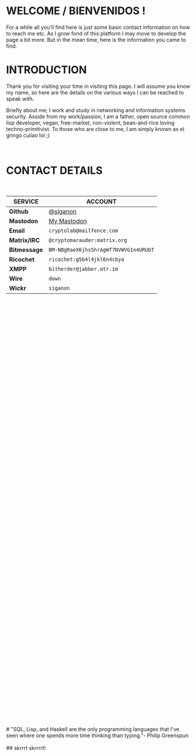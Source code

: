# WELCOME / BIENVENIDOS !

For a while all you'll find here is just some basic contact information on how to reach me etc. As I grow fond of this platform I may move to develop the page a bit more. But in the mean time, here is the information you came to find.  


# INTRODUCTION

Thank you for visiting your time in visiting this page. I will assume you know my name, so here are the details on the various ways I can be reached to speak with.

Briefly about me; I work and study in networking and information systems security. Asside from my work/passion, I am a father, open source common lisp developer, vegan, free-market, non-violent, bean-and-rice loving techno-primitivist. To those who are close to me, I am simply known as el gringo culiao lol ;)  


<br />

# CONTACT DETAILS
<br />

**SERVICE** | **ACCOUNT**
------------ | -------------
**Github** | [@siganon](https://github.com/siganon)
**Mastodon** | [My Mastodon](https://mstdn.io/@treeherder)
**Email** | `cryptolab@mailfence.com`
**Matrix/IRC** | `@cryptomarauder:matrix.org`
**Bitmessage** | `BM-NBgRaeX6jhs5hrAgWf7NVWVG1n4URUbT`
**Ricochet** | `ricochet:g5b4l4jkl6n4cbya`
**XMPP** | `bitherder@jabber.otr.im`
**Wire** | `down`
**Wickr** | `siganon` 


<br />
<br />
<br />
<br />
<br />
<br />
<br />
<br />
<br />
<br />
<br />
<br />
<br />
<br />
<br />
<br />
<br />
<br />
<br />
<br />
<br />
<br />
<br />
<br />
<br />
<br />
<br />
<br />
<br />
<br />
<br />
<br />
<br />
<br />
<br />
<br />
<br />
<br />
<br />
<br />
<br />
<br />
<br />
<br />
<br />
<br />
<br />
<br />
<br />
<br />
<br />
<br />
<br />
<br />
<br />
<br />
<br />
<br />
<br />
<br />
<br />
<br />
<br />
<br />
<br />
<br />
<br />
<br />
# "SQL, Lisp, and Haskell are the only programming languages that I've seen where one spends more time thinking than typing."- Philip Greenspun
<br />
<br />
## skrrrt skrrrrt!
